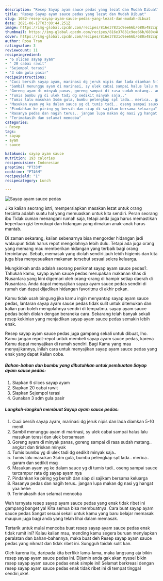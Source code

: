 ```yaml
---
description: "Resep Sayap ayam sauce pedas yang lezat dan Mudah Dibuat"
title: "Resep Sayap ayam sauce pedas yang lezat dan Mudah Dibuat"
slug: 1082-resep-sayap-ayam-sauce-pedas-yang-lezat-dan-mudah-dibuat
date: 2021-06-17T03:00:44.251Z
image: https://img-global.cpcdn.com/recipes/816e37831c9ee66b/680x482cq70/sayap-ayam-sauce-pedas-foto-resep-utama.jpg
thumbnail: https://img-global.cpcdn.com/recipes/816e37831c9ee66b/680x482cq70/sayap-ayam-sauce-pedas-foto-resep-utama.jpg
cover: https://img-global.cpcdn.com/recipes/816e37831c9ee66b/680x482cq70/sayap-ayam-sauce-pedas-foto-resep-utama.jpg
author: Rosa Tran
ratingvalue: 3
reviewcount: 11
recipeingredient:
- "6 slices sayap ayam"
- " 20 cabai rawit"
- "Sejempol terasi"
- "3 sdm gula pasir"
recipeinstructions:
- "Cuci bersih sayap ayam, marinasi dg jeruk nipis dan lada diamkan 5-10 menit"
- "Sambil menunggu ayam di marinasi, sy ulek cabai sampai halus lalu masukan terasi dan ulek bersamaan"
- "Goreng ayam di minyak panas, goreng sampai di rasa sudah matang.. angkat dan tiriskan minyak"
- "Tumis bumbu yg di ulek tadi dg sedikit minyak saja.."
- "Tumis lalu masukan 3sdm gula, bumbu pelengkap spt lada.. merica.. garam dan sedikit msg"
- "Masukan ayam yg ke dalam sauce yg di tumis tadi.. oseng sampai sauce tercampur rata dg sayap ayam nya"
- "Pindahkan ke piring yg bersih dan siap di sajikam bersama keluarga"
- "Rasanya pedas dan nagih terus.. jangan lupa makan dg nasi yg hangat yaa hehe"
- "Terimakasih dan selamat mencoba"
categories:
- Resep
tags:
- sayap
- ayam
- sauce

katakunci: sayap ayam sauce 
nutrition: 193 calories
recipecuisine: Indonesian
preptime: "PT33M"
cooktime: "PT46M"
recipeyield: "1"
recipecategory: Lunch

---
```



![Sayap ayam sauce pedas](https://img-global.cpcdn.com/recipes/816e37831c9ee66b/680x482cq70/sayap-ayam-sauce-pedas-foto-resep-utama.jpg)

Jika kalian seorang istri, mempersiapkan masakan lezat untuk orang tercinta adalah suatu hal yang memuaskan untuk kita sendiri. Peran seorang ibu Tidak cuman menangani rumah saja, tetapi anda juga harus memastikan keperluan gizi tercukupi dan hidangan yang dimakan anak-anak harus mantab.

Di zaman  sekarang, kalian sebenarnya bisa mengorder hidangan jadi walaupun tidak harus repot mengolahnya lebih dulu. Tetapi ada juga orang yang memang mau memberikan hidangan yang terbaik bagi orang tercintanya. Sebab, memasak yang diolah sendiri jauh lebih higienis dan kita juga bisa menyesuaikan makanan tersebut sesuai selera keluarga. 



Mungkinkah anda adalah seorang penikmat sayap ayam sauce pedas?. Tahukah kamu, sayap ayam sauce pedas merupakan makanan khas di Nusantara yang kini digemari oleh orang-orang di hampir setiap daerah di Nusantara. Anda dapat menyajikan sayap ayam sauce pedas sendiri di rumah dan dapat dijadikan hidangan favoritmu di akhir pekan.

Kamu tidak usah bingung jika kamu ingin menyantap sayap ayam sauce pedas, lantaran sayap ayam sauce pedas tidak sulit untuk ditemukan dan kalian pun boleh mengolahnya sendiri di tempatmu. sayap ayam sauce pedas boleh diolah dengan beraneka cara. Sekarang telah banyak sekali resep kekinian yang menjadikan sayap ayam sauce pedas semakin lebih enak.

Resep sayap ayam sauce pedas juga gampang sekali untuk dibuat, lho. Kamu jangan repot-repot untuk membeli sayap ayam sauce pedas, karena Kamu dapat menyajikan di rumah sendiri. Bagi Kamu yang mau menyajikannya, inilah cara untuk menyajikan sayap ayam sauce pedas yang enak yang dapat Kalian coba.

<!--inarticleads1-->

##### Bahan-bahan dan bumbu yang dibutuhkan untuk pembuatan Sayap ayam sauce pedas:

1. Siapkan 6 slices sayap ayam
1. Siapkan  20 cabai rawit
1. Siapkan Sejempol terasi
1. Gunakan 3 sdm gula pasir




<!--inarticleads2-->

##### Langkah-langkah membuat Sayap ayam sauce pedas:

1. Cuci bersih sayap ayam, marinasi dg jeruk nipis dan lada diamkan 5-10 menit
1. Sambil menunggu ayam di marinasi, sy ulek cabai sampai halus lalu masukan terasi dan ulek bersamaan
1. Goreng ayam di minyak panas, goreng sampai di rasa sudah matang.. angkat dan tiriskan minyak
1. Tumis bumbu yg di ulek tadi dg sedikit minyak saja..
1. Tumis lalu masukan 3sdm gula, bumbu pelengkap spt lada.. merica.. garam dan sedikit msg
1. Masukan ayam yg ke dalam sauce yg di tumis tadi.. oseng sampai sauce tercampur rata dg sayap ayam nya
1. Pindahkan ke piring yg bersih dan siap di sajikam bersama keluarga
1. Rasanya pedas dan nagih terus.. jangan lupa makan dg nasi yg hangat yaa hehe
1. Terimakasih dan selamat mencoba




Wah ternyata resep sayap ayam sauce pedas yang enak tidak ribet ini gampang banget ya! Kita semua bisa membuatnya. Cara buat sayap ayam sauce pedas Sangat sesuai sekali untuk kamu yang baru belajar memasak maupun juga bagi anda yang telah lihai dalam memasak.

Tertarik untuk mulai mencoba buat resep sayap ayam sauce pedas enak tidak rumit ini? Kalau kalian mau, mending kamu segera buruan menyiapkan peralatan dan bahan-bahannya, maka buat deh Resep sayap ayam sauce pedas yang nikmat dan tidak ribet ini. Sungguh taidak sulit kan. 

Oleh karena itu, daripada kita berfikir lama-lama, maka langsung aja bikin resep sayap ayam sauce pedas ini. Dijamin anda gak akan nyesel bikin resep sayap ayam sauce pedas enak simple ini! Selamat berkreasi dengan resep sayap ayam sauce pedas enak tidak ribet ini di tempat tinggal sendiri,oke!.

